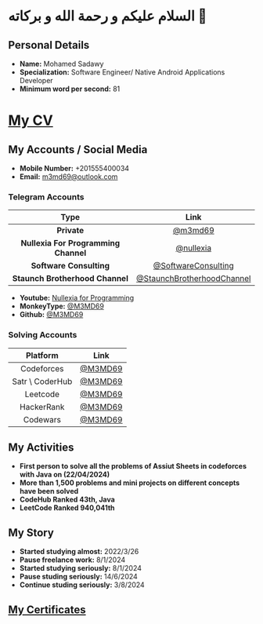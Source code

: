 # السلام عليكم و رحمة الله و بركاته 💚

## Personal Details

- **Name:** Mohamed Sadawy
- **Specialization:** Software Engineer/ Native Android Applications Developer
- **Minimum word per second:** 81

# [My CV](https://www.canva.com/design/DAGSFiuOHw8/INRD6Yo5F9EO7EJw8hJO-w/edit?utm_content=DAGSFiuOHw8&utm_campaign=designshare&utm_medium=link2&utm_source=sharebutton)

## My Accounts / Social Media

- **Mobile Number:** +201555400034
- **Email:** m3md69@outlook.com

### **Telegram Accounts**

|                 Type                 |                                 Link                                 |
|:------------------------------------:|:--------------------------------------------------------------------:|
|             **Private**              |                    [@m3md69](https://t.me/m3md69)                    |
| **Nullexia For Programming Channel** |                  [@nullexia](https://t.me/nullexia)                  |
|       **Software Consulting**        |        [@SoftwareConsulting](https://t.me/SoftwareConsulting)        |
|   **Staunch Brotherhood Channel**    | [@StaunchBrotherhoodChannel](https://t.me/StaunchBrotherhoodChannel) |

- **Youtube:** [Nullexia for Programming](https://www.youtube.com/@NULLEXIA)
- **MonkeyType:** [@M3MD69](https://monkeytype.com/profile/m3md69)
- **Github:** [@M3MD69](https://github.com/M3MD69)

### **Solving Accounts**

|    Platform     |                             Link                             |
|:---------------:|:------------------------------------------------------------:|
|   Codeforces    |       [@M3MD69](https://codeforces.com/profile/M3MD69)       |
| Satr \ CoderHub | [@M3MD69](https://profile.satr.codes/m3md69/public/overview) |
|    Leetcode     |           [@M3MD69](https://leetcode.com/u/M3MD69)           |
|   HackerRank    |     [@M3MD69](https://www.hackerrank.com/profile/m3md69)     |
|    Codewars     |       [@M3MD69](https://www.codewars.com/users/M3MD69)       |

## My Activities

- **First person to solve all the problems of Assiut Sheets in codeforces with Java on (22/04/2024)**
- **More than 1,500 problems and mini projects on different concepts have been solved**
- **CodeHub Ranked 43th, Java**
- **LeetCode Ranked 940,041th**

## My Story

- **Started studying almost:** 2022/3/26
- **Pause freelance work:** 8/1/2024
- **Started studying seriously:** 8/1/2024
- **Pause studing seriously:** 14/6/2024
- **Continue studing seriously:** 3/8/2024

## [My Certificates](https://drive.google.com/drive/folders/1dNXhzvtV1O9bAyZEn0-3BqU2pmMWixow?usp=sharing)